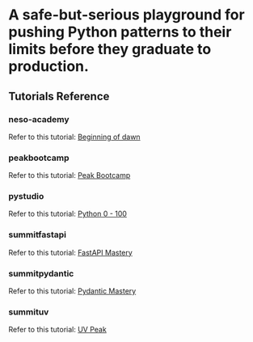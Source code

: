 # A safe-but-serious playground for pushing Python patterns to their limits before they graduate to production.

## Tutorials Reference

### neso-academy

Refer to this tutorial: [Beginning of dawn](https://www.nesoacademy.org/pl/04-python-programming)

### peakbootcamp

Refer to this tutorial: [Peak Bootcamp](https://www.udemy.com/share/10dypR3@wJVieJt_o0waTIpwuKpU2hqZw-C62pKNcU7WZeEXYcgiQhB_AoWR10FGM7NLvjK9/)

### pystudio

Refer to this tutorial: [Python 0 - 100](https://g.co/gemini/share/71578e464133)

### summitfastapi

Refer to this tutorial: [FastAPI Mastery](https://www.youtube.com/watch?v=foGklduxhM0)

### summitpydantic

Refer to this tutorial: [Pydantic Mastery](https://www.youtube.com/watch?v=rE-y-yMIeok)

### summituv

Refer to this tutorial: [UV Peak](https://www.youtube.com/watch?v=8mk85fyzevc)
